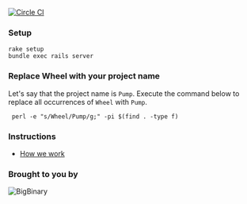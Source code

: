 [![Circle CI](https://circleci.com/gh/bigbinary/wheel.png?style=badge)](https://circleci.com/gh/bigbinary/wheel)

### Setup

```
rake setup
bundle exec rails server
```

### Replace Wheel with your project name

Let's say that the project name is `Pump`. Execute the command below to
replace all occurrences of `Wheel` with `Pump`.

```
 perl -e "s/Wheel/Pump/g;" -pi $(find . -type f)
```

### Instructions

 - [How we work](http://how-we-work.bigbinary.com/)
 

### Brought to you by


![BigBinary](http://bigbinary.com/assets/common/logo.png)
